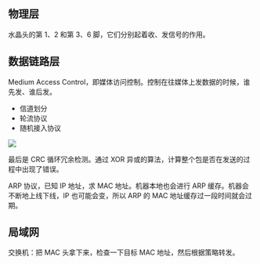 ## 物理层
水晶头的第 1、2 和第 3、6 脚，它们分别起着收、发信号的作用。

## 数据链路层
Medium Access Control，即媒体访问控制。控制在往媒体上发数据的时候，谁先发、谁后发。

+ 信道划分
+ 轮流协议
+ 随机接入协议

![](/images/1650030645331-d91b5a48-722e-4e14-a2a2-f05d1a907d65.png)

最后是 CRC 循环冗余检测。通过 XOR 异或的算法，计算整个包是否在发送的过程中出现了错误。



ARP 协议，已知 IP 地址，求 MAC 地址。机器本地也会进行 ARP 缓存。机器会不断地上线下线，IP 也可能会变，所以 ARP 的 MAC 地址缓存过一段时间就会过期。

## 局域网
交换机：把 MAC 头拿下来，检查一下目标 MAC 地址，然后根据策略转发。

